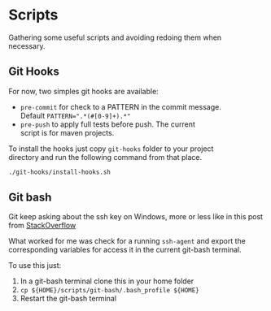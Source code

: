 # Scripts

Gathering some useful scripts and avoiding redoing them when \
necessary.


## Git Hooks

For now, two simples git hooks are available: 
- `pre-commit` for check to a PATTERN in the commit message. \
  Default `PATTERN=".*(#[0-9]+).*"`
- `pre-push` to apply full tests before push. The current \
  script is for maven projects. 


To install the hooks just copy `git-hooks` folder to your project\
directory and run the following command from that place.

```bash
./git-hooks/install-hooks.sh
```

## Git bash
Git keep asking about the ssh key on Windows, more or less like in this post from [StackOverflow](https://stackoverflow.com/questions/10032461/git-keeps-asking-me-for-my-ssh-key-passphrase)

What worked for me was check for a running `ssh-agent` and
export the corresponding variables for access it in the current
git-bash terminal.

To use this just:

1. In a git-bash terminal clone this in your home folder
2. `cp ${HOME}/scripts/git-bash/.bash_profile ${HOME}`
3. Restart the git-bash terminal

